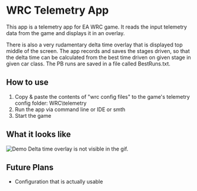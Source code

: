 # WRC Telemetry App

This app is a telemetry app for EA WRC game. It reads the input telemetry data from the game and displays it in an 
overlay. 

There is also a very rudamentary delta time overlay that is displayed top middle of the screen. The app records and 
saves the stages driven, so that the delta time can be calculated from the best time driven on given stage in given 
car class. The PB runs are saved in a file called BestRuns.txt.

## How to use
1. Copy & paste the contents of "wrc config files" to the game's telemetry config folder: WRC\telemetry
2. Run the app via command line or IDE or smth 
3. Start the game


## What it looks like
![Demo](https://github.com/arttusalminen/WRC-Telemetry/blob/main/for_readme/WRC%20Input%20Telemetry.gif)
Delta time overlay is not visible in the gif.

## Future Plans
- Configuration that is actually usable
